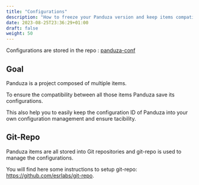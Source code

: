 ```yaml
---
title: "Configurations"
description: "How to freeze your Panduza version and keep items compatibility ?"
date: 2023-08-25T23:36:29+01:00
draft: false
weight: 50
---
```


Configurations are stored in the repo : [panduza-conf](https://github.com/Panduza/panduza-conf) 

## Goal

Panduza is a project composed of multiple items.

To ensure the compatibility between all those items Panduza save its configurations.

This also help you to easily keep the configuration ID of Panduza into your own configuration management and ensure tacibility.

## Git-Repo

Panduza items are all stored into Git repositories and git-repo is used to manage the configurations.

You will find here some instructions to setup git-repo: https://github.com/esrlabs/git-repo.

